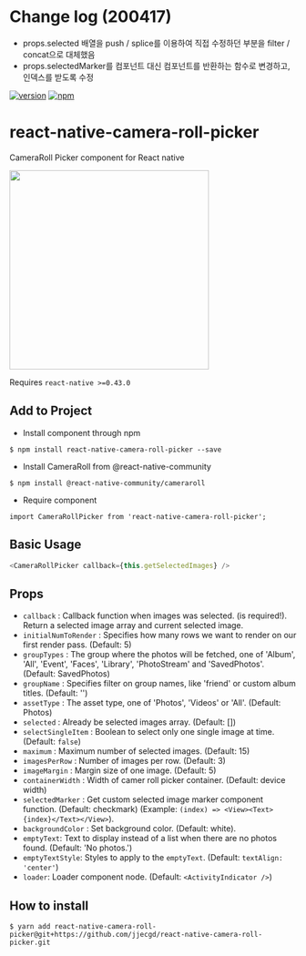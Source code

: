# Change log (200417)

- props.selected 배열을 push / splice를 이용하여 직접 수정하던 부분을 filter / concat으로 대체했음
- props.selectedMarker를 컴포넌트 대신 컴포넌트를 반환하는 함수로 변경하고, 인덱스를 받도록 수정

[![version](https://img.shields.io/npm/v/react-native-camera-roll-picker.svg)](https://www.npmjs.org/package/react-native-camera-roll-picker) [![npm](https://img.shields.io/npm/dt/react-native-camera-roll-picker.svg)](https://www.npmjs.org/package/react-native-camera-roll-picker)

# react-native-camera-roll-picker

CameraRoll Picker component for React native

<a href="https://github.com/jjecgd/react-native-camera-roll-picker/blob/master/demo/demo.gif"><img src="https://github.com/jjecgd/react-native-camera-roll-picker/blob/master/demo/demo.gif" width="350"></a>

Requires `react-native >=0.43.0`

## Add to Project

- Install component through npm

```
$ npm install react-native-camera-roll-picker --save
```

- Install CameraRoll from @react-native-community

```
$ npm install @react-native-community/cameraroll
```

- Require component

```
import CameraRollPicker from 'react-native-camera-roll-picker';
```

## Basic Usage

```js
<CameraRollPicker callback={this.getSelectedImages} />
```

## Props

- `callback` : Callback function when images was selected. (is required!). Return a selected image array and current selected image.
- `initialNumToRender` : Specifies how many rows we want to render on our first render pass. (Default: 5)
- `groupTypes` : The group where the photos will be fetched, one of 'Album', 'All', 'Event', 'Faces', 'Library', 'PhotoStream' and 'SavedPhotos'. (Default: SavedPhotos)
- `groupName` : Specifies filter on group names, like 'friend' or custom album titles. (Default: '')
- `assetType` : The asset type, one of 'Photos', 'Videos' or 'All'. (Default: Photos)
- `selected` : Already be selected images array. (Default: [])
- `selectSingleItem` : Boolean to select only one single image at time. (Default: `false`)
- `maximum` : Maximum number of selected images. (Default: 15)
- `imagesPerRow` : Number of images per row. (Default: 3)
- `imageMargin` : Margin size of one image. (Default: 5)
- `containerWidth` : Width of camer roll picker container. (Default: device width)
- `selectedMarker` : Get custom selected image marker component function. (Default: checkmark) (Example: `(index) => <View><Text>{index}</Text></View>`).
- `backgroundColor` : Set background color. (Default: white).
- `emptyText`: Text to display instead of a list when there are no photos found. (Default: 'No photos.')
- `emptyTextStyle`: Styles to apply to the `emptyText`. (Default: `textAlign: 'center'`)
- `loader`: Loader component node. (Default: `<ActivityIndicator />`)

## How to install

```
$ yarn add react-native-camera-roll-picker@git+https://github.com/jjecgd/react-native-camera-roll-picker.git
```
